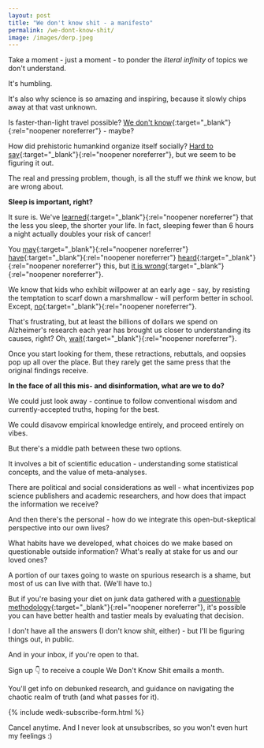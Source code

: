 ```yaml
---
layout: post
title: "We don't know shit - a manifesto"
permalink: /we-dont-know-shit/
image: /images/derp.jpeg
---
```


Take a moment - just a moment - to ponder the _literal infinity_ of topics we don't understand.

It's humbling.

It's also why science is so amazing and inspiring, because it slowly chips away at that vast unknown.

Is faster-than-light travel possible? [We don't know](https://earthsky.org/space/warp-drive-chances-of-faster-than-light-space-travel/){:target="_blank"}{:rel="noopener noreferrer"} - maybe?

How did prehistoric humankind organize itself socially? [Hard to say](https://en.wikipedia.org/wiki/The_Dawn_of_Everything){:target="_blank"}{:rel="noopener noreferrer"}, but we seem to be figuring it out.

The real and pressing problem, though, is all the stuff we _think_ we know, but are wrong about.

**Sleep is important, right?**

It sure is. We've [learned](https://en.wikipedia.org/wiki/Why_We_Sleep){:target="_blank"}{:rel="noopener noreferrer"} that the less you sleep, the shorter your life. In fact, sleeping fewer than 6 hours a night actually doubles your risk of cancer! 

You [may](https://psychology.berkeley.edu/news/sleep-scientist-warns-against-walking-through-life-underslept-state){:target="_blank"}{:rel="noopener noreferrer"} [have](https://www.npr.org/transcripts/964209001){:target="_blank"}{:rel="noopener noreferrer"} [heard](https://www.theguardian.com/lifeandstyle/2017/sep/24/why-lack-of-sleep-health-worst-enemy-matthew-walker-why-we-sleep){:target="_blank"}{:rel="noopener noreferrer"} this, but [it is wrong](https://guzey.com/books/why-we-sleep/){:target="_blank"}{:rel="noopener noreferrer"}.

We know that kids who exhibit willpower at an early age - say, by resisting the temptation to scarf down a marshmallow - will perform better in school. Except, [no](https://journals.sagepub.com/doi/abs/10.1177/0956797618761661){:target="_blank"}{:rel="noopener noreferrer"}.

That's frustrating, but at least the billions of dollars we spend on Alzheimer's research each year has brought us closer to understanding its causes, right? Oh, [wait](https://www.science.org/content/article/potential-fabrication-research-images-threatens-key-theory-alzheimers-disease){:target="_blank"}{:rel="noopener noreferrer"}.

Once you start looking for them, these retractions, rebuttals, and oopsies pop up all over the place. But they rarely get the same press that the original findings receive.

**In the face of all this mis- and disinformation, what are we to do?**

We could just look away - continue to follow conventional wisdom and currently-accepted truths, hoping for the best.

We could disavow empirical knowledge entirely, and proceed entirely on vibes.

But there's a middle path between these two options. 

It involves a bit of scientific education - understanding some statistical concepts, and the value of meta-analyses.

There are political and social considerations as well - what incentivizes pop science publishers and academic researchers, and how does that impact the information we receive?

And then there's the personal - how do we integrate this open-but-skeptical perspective into our own lives? 

What habits have we developed, what choices do we make based on questionable outside information? What's really at stake for us and our loved ones?

A portion of our taxes going to waste on spurious research is a shame, but most of us can live with that. (We'll have to.)

But if you're basing your diet on junk data gathered with a [questionable methodology](https://carcinisation.com/2020/12/11/survey-chicken/){:target="_blank"}{:rel="noopener noreferrer"}, it's possible you can have better health and tastier meals by evaluating that decision.

I don't have all the answers (I don't know shit, either) - but I'll be figuring things out, in public.

And in your inbox, if you're open to that.

Sign up 👇 to receive a couple We Don't Know Shit emails a month. 

You'll get info on debunked research, and guidance on navigating the chaotic realm of truth (and what passes for it).

{% include wedk-subscribe-form.html %}

Cancel anytime. And I never look at unsubscribes, so you won't even hurt my feelings :)

